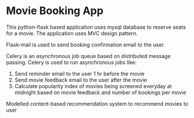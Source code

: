 # Movie Booking App

This python-flask based application uses mysql database to reserve seats for a movie. The application uses MVC design pattern.

Flask-mail is used to send booking confirmation email to the user.

Celery is an asynchronous job queue based on distributed message passing. Celery is used to run asynchronous jobs like:
1. Send reminder email to the user 1 hr before the movie
2. Send movie feedback email to the user after the movie
3. Calculate popularity index of movies being screened everyday at midnight based on movie feedback and number of bookings per movie

Modelled content-based recommendation system to recommend movies to user
